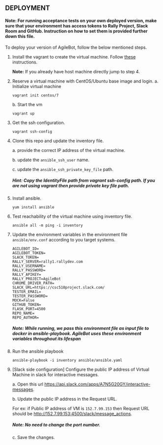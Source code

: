 ## DEPLOYMENT
 
#### Note: For running acceptance tests on your own deployed version, make sure that your environment has access tokens to Rally Project, Slack Room and GitHub. Instruction on how to set them is provided further down this file.
 
To deploy your version of AgileBot, follow the below mentioned steps. 

1. Install the vagrant to create the virtual machine. Follow [these](https://github.com/CSC-DevOps/CM/blob/master/VM.md) instructions.  

    **Note:** If you already have host machine directly jump to step 4.  

2. Reserve a virtual machine with CentOS/Ubuntu base image and login.
   a. Initialize virtual machine

   ```
   vagrant init centos/7   
   ```
   b. Start the vm

   ```
   vagrant up
   ```

3. Get the ssh configuration. 

    ```
   vagrant ssh-config
    ```

4. Clone this repo and update the inventory file.

   a. provide the correct IP address of the virtual machine. 
   
   b. update the `ansible_ssh_user` name. 
   
   c. update the `ansible_ssh_private_key_file` path.
   
   ##### *Hint: Copy the IdentityFile path from vagrant ssh-config path. If you are not using vagrant then provide private key file path.*

5. Install ansible. 

    ```
    yum install ansible
    ```

6. Test reachability of the virtual machine using inventory file.

    ```
    ansible all -m ping -i inventory 
    ```

7. Update the environment variables in the environment file `ansible/env.conf` according to you target systems.

      ```
      AGILEBOT_ID=
      AGILEBOT_TOKEN=
      SLACK_TOKEN=
      RALLY_SERVER=rally1.rallydev.com
      RALLY_USERNAME=
      RALLY_PASSWORD=
      RALLY_APIKEY=
      RALLY_PROJECT=AgileBot
      CHROME_DRIVER_PATH=
      SLACK_URL=https://csc510project.slack.com/
      TESTER_EMAIL=
      TESTER_PASSWORD=
      MOCK=False
      GITHUB_TOKEN=
      FLASK_PORT=4500
      REPO_NAME=
      REPO_AUTHOR=
      ```

    ##### *Note: While running, we pass this environment file as input file to docker in ansible-playbook. AgileBot uses these environment variables throughout its lifespan*

8. Run the ansible playbook 

    ```
    ansible-playbook -i inventory ansible/ansible.yaml
    ```

9. [Slack side configuration] Configure the public IP address of Virtual Machine in slack for interactive messages. 

   a. Open this url https://api.slack.com/apps/A7N5G20GY/interactive-messages. 

   b. Update the public IP address in the Request URL.

      For ex: if Public IP address of VM is `152.7.99.153` then Request URL should be http://152.7.99.153:4500/slack/message_actions. 

   ##### *Note: No need to change the port number*.

   c. Save the changes.

